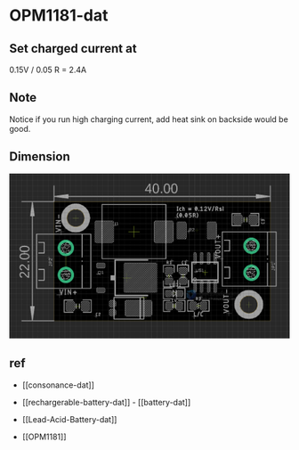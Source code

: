 
# OPM1181-dat 



## Set charged current at 

0.15V / 0.05 R = 2.4A

## Note 

Notice if you run high charging current, add heat sink on backside would be good.

## Dimension 

![](2023-10-25-14-57-35.png)




## ref

- [[consonance-dat]]

- [[rechargerable-battery-dat]] - [[battery-dat]]

- [[Lead-Acid-Battery-dat]]

- [[OPM1181]]